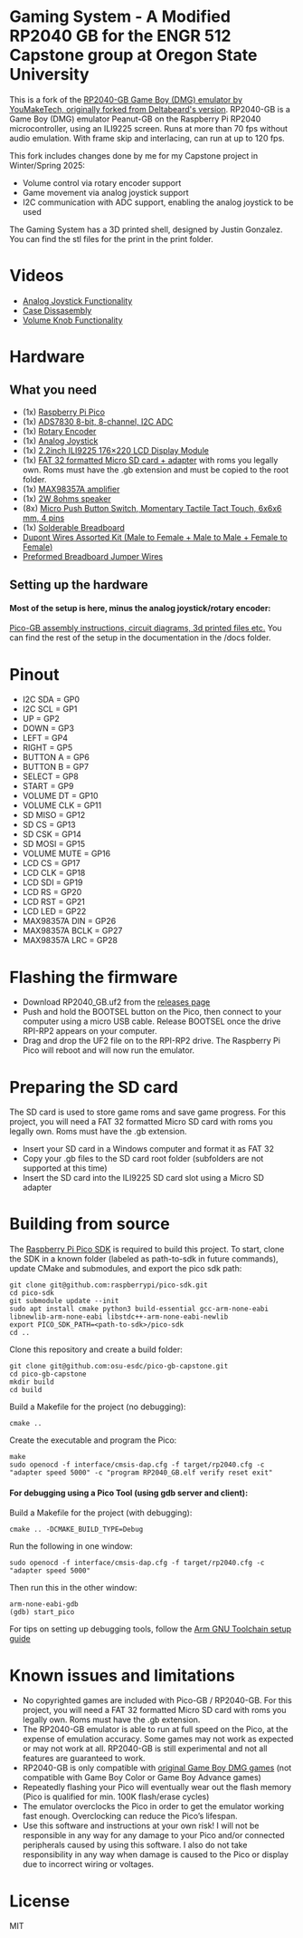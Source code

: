 # Gaming System - A Modified RP2040 GB for the ENGR 512 Capstone group at Oregon State University

This is a fork of the [RP2040-GB Game Boy (DMG) emulator by YouMakeTech, originally forked from Deltabeard's version](https://github.com/YouMakeTech/Pico-GB). RP2040-GB is a Game Boy (DMG) emulator Peanut-GB on the Raspberry Pi RP2040 microcontroller, using an ILI9225 screen. Runs at more than 70 fps without audio emulation. With frame skip and interlacing, can run at up to 120 fps.

This fork includes changes done by me for my Capstone project in Winter/Spring 2025:
* Volume control via rotary encoder support
* Game movement via analog joystick support
* I2C communication with ADC support, enabling the analog joystick to be used

The Gaming System has a 3D printed shell, designed by Justin Gonzalez. You can find the stl files for the print in the print folder. 

# Videos
* [Analog Joystick Functionality](https://www.youtube.com/shorts/wKSmv8ernYQ)
* [Case Dissasembly](https://www.youtube.com/shorts/b-UEHgNEkO8)
* [Volume Knob Functionality](https://www.youtube.com/shorts/HMfL2WKNLts)

# Hardware
## What you need
* (1x) [Raspberry Pi Pico](https://amzn.to/3rAcmDy)
* (1x) [ADS7830 8-bit, 8-channel, I2C ADC](https://www.adafruit.com/product/5836)
* (1x) [Rotary Encoder](https://eecs.engineering.oregonstate.edu/education/tekbotSuite/tekbot/pages/publicInventoryPart.php?stocknumber=KIJRQN)
* (1x) [Analog Joystick](https://eecs.engineering.oregonstate.edu/education/tekbotSuite/tekbot/pages/publicInventoryPart.php?stocknumber=S5GS9V)
* (1x) [2.2inch ILI9225 176×220 LCD Display Module](https://amzn.to/3aNAMD7)
* (1x) [FAT 32 formatted Micro SD card + adapter](https://amzn.to/3ICKzcm) with roms you legally own. Roms must have the .gb extension and must be copied to the root folder.
* (1x) [MAX98357A amplifier](https://www.youmaketech.com/max98357)
* (1x) [2W 8ohms speaker](https://amzn.to/3ikDy6S)
* (8x) [Micro Push Button Switch, Momentary Tactile Tact Touch, 6x6x6 mm, 4 pins](https://amzn.to/3dyXBsx)
* (1x) [Solderable Breadboard](https://amzn.to/3lwvfDi)
* [Dupont Wires Assorted Kit (Male to Female + Male to Male + Female to Female)](https://amzn.to/3HtbvdO)
* [Preformed Breadboard Jumper Wires](https://amzn.to/3rxwVjM)

## Setting up the hardware
#### Most of the setup is here, minus the analog joystick/rotary encoder:
[Pico-GB assembly instructions, circuit diagrams, 3d printed files etc.](https://www.youmaketech.com/pico-gb-gameboy-emulator-handheld-for-raspberry-pi-pico/)
You can find the rest of the setup in the documentation in the /docs folder.  

# Pinout
* I2C SDA = GP0
* I2C SCL = GP1
* UP = GP2
* DOWN = GP3
* LEFT = GP4
* RIGHT = GP5
* BUTTON A = GP6
* BUTTON B = GP7
* SELECT = GP8
* START = GP9
* VOLUME DT = GP10
* VOLUME CLK = GP11
* SD MISO = GP12
* SD CS = GP13
* SD CSK = GP14
* SD MOSI = GP15
* VOLUME MUTE = GP16
* LCD CS = GP17
* LCD CLK = GP18
* LCD SDI = GP19
* LCD RS = GP20
* LCD RST = GP21
* LCD LED = GP22
* MAX98357A DIN = GP26
* MAX98357A BCLK = GP27
* MAX98357A LRC = GP28

# Flashing the firmware
* Download RP2040_GB.uf2 from the [releases page](https://github.com/osu-esdc/pico-gb-capstone/releases)
* Push and hold the BOOTSEL button on the Pico, then connect to your computer using a micro USB cable. Release BOOTSEL once the drive RPI-RP2 appears on your computer.
* Drag and drop the UF2 file on to the RPI-RP2 drive. The Raspberry Pi Pico will reboot and will now run the emulator.

# Preparing the SD card
The SD card is used to store game roms and save game progress. For this project, you will need a FAT 32 formatted Micro SD card with roms you legally own. Roms must have the .gb extension.

* Insert your SD card in a Windows computer and format it as FAT 32
* Copy your .gb files to the SD card root folder (subfolders are not supported at this time)
* Insert the SD card into the ILI9225 SD card slot using a Micro SD adapter

# Building from source
The [Raspberry Pi Pico SDK](https://github.com/raspberrypi/pico-sdk) is required to build this project. 
To start, clone the SDK in a known folder (labeled as path-to-sdk in future commands), update CMake and submodules, and export the pico sdk path:
```
git clone git@github.com:raspberrypi/pico-sdk.git
cd pico-sdk
git submodule update --init
sudo apt install cmake python3 build-essential gcc-arm-none-eabi libnewlib-arm-none-eabi libstdc++-arm-none-eabi-newlib 
export PICO_SDK_PATH=<path-to-sdk>/pico-sdk
cd ..
```
Clone this repository and create a build folder:
```
git clone git@github.com:osu-esdc/pico-gb-capstone.git
cd pico-gb-capstone
mkdir build
cd build
```

Build a Makefile for the project (no debugging):
```
cmake ..
```

Create the executable and program the Pico:
```
make
sudo openocd -f interface/cmsis-dap.cfg -f target/rp2040.cfg -c "adapter speed 5000" -c "program RP2040_GB.elf verify reset exit"
```

#### For debugging using a Pico Tool (using gdb server and client):
Build a Makefile for the project (with debugging):
```
cmake .. -DCMAKE_BUILD_TYPE=Debug
```
Run the following in one window:
```
sudo openocd -f interface/cmsis-dap.cfg -f target/rp2040.cfg -c "adapter speed 5000"
```
Then run this in the other window:
```
arm-none-eabi-gdb
(gdb) start_pico
```
For tips on setting up debugging tools, follow the [Arm GNU Toolchain setup guide](https://github.com/osu-esdc/Arm-GNU-Toolchain-Setup)


# Known issues and limitations
* No copyrighted games are included with Pico-GB / RP2040-GB. For this project, you will need a FAT 32 formatted Micro SD card with roms you legally own. Roms must have the .gb extension.
* The RP2040-GB emulator is able to run at full speed on the Pico, at the expense of emulation accuracy. Some games may not work as expected or may not work at all. RP2040-GB is still experimental and not all features are guaranteed to work.
* RP2040-GB is only compatible with [original Game Boy DMG games](https://en.wikipedia.org/wiki/List_of_Game_Boy_games) (not compatible with Game Boy Color or Game Boy Advance games)
* Repeatedly flashing your Pico will eventually wear out the flash memory (Pico is qualified for min. 100K flash/erase cycles)
* The emulator overclocks the Pico in order to get the emulator working fast enough. Overclocking can reduce the Pico’s lifespan.
* Use this software and instructions at your own risk! I will not be responsible in any way for any damage to your Pico and/or connected peripherals caused by using this software. I also do not take responsibility in any way when damage is caused to the Pico or display due to incorrect wiring or voltages.

# License
MIT
